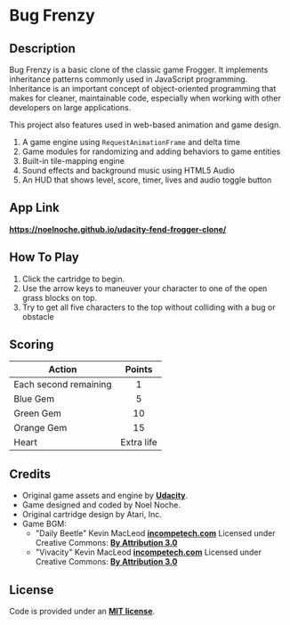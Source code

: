 Bug Frenzy
===


Description
---
Bug Frenzy is a basic clone of the classic game Frogger. It implements inheritance patterns commonly used in JavaScript programming. Inheritance is an important concept of object-oriented programming that makes for cleaner, maintainable code, especially when working with other developers on large applications.

This project also features used in web-based animation and game design.
  1. A game engine using `RequestAnimationFrame` and delta time
  2. Game modules for randomizing and adding behaviors to game entities
  3. Built-in tile-mapping engine
  4. Sound effects and background music using HTML5 Audio
  5. An HUD that shows level, score, timer, lives and audio toggle button


App Link
---
**<https://noelnoche.github.io/udacity-fend-frogger-clone/>**


How To Play
---
1. Click the cartridge to begin.
2. Use the arrow keys to maneuver your character to one of the open grass blocks on top.
3. Try to get all five characters to the top without colliding with a bug or obstacle


Scoring
---

| Action                        | Points |
|-------------------------------|:------:|
| Each second remaining         |   1    |
| Blue Gem                      |   5    |
| Green Gem                     |   10   |
| Orange Gem                    |   15   |
| Heart                         |   Extra life  |


Credits
---
+ Original game assets and engine by **[Udacity](https://www.udacity.com/)**.
+ Game designed and coded by Noel Noche.
+ Original cartridge design by Atari, Inc.
+ Game BGM:
	- "Daily Beetle" Kevin MacLeod **[incompetech.com](incompetech.com)**
	Licensed under Creative Commons: **[By Attribution 3.0](http://creativecommons.org/licenses/by/3.0/)**
	- "Vivacity" Kevin MacLeod **[incompetech.com](incompetech.com)**
	Licensed under Creative Commons: **[By Attribution 3.0](http://creativecommons.org/licenses/by/3.0/)**


License
---
Code is provided under an **[MIT license](https://github.com/noelnoche/udacity-fend-frogger-clone/blob/gh-pages/LICENSE.md)**.
